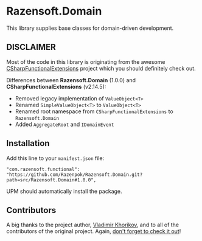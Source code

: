 Razensoft.Domain
======================================================

This library supplies base classes for domain-driven development.

## DISCLAIMER

Most of the code in this library is originating from the awesome [CSharpFunctionalExtensions](https://github.com/vkhorikov/CSharpFunctionalExtensions) project which you should definitely check out.

Differences between **Razensoft.Domain** (1.0.0) and **CSharpFunctionalExtensions** (v2.14.5):

- Removed legacy implementation of `ValueObject<T>`
- Renamed `SimpleValueObject<T>` to `ValueObject<T>`
- Renamed root namespace from `CSharpFunctionalExtensions` to `Razensoft.Domain`
- Added `AggregateRoot` and `IDomainEvent`

## Installation

Add this line to your `manifest.json` file:

```
"com.razensoft.functional": "https://github.com/Razenpok/Razensoft.Domain.git?path=src/Razensoft.Domain#1.0.0",
```

UPM should automatically install the package.

## Contributors
A big thanks to the project author, [Vladimir Khorikov](https://github.com/vkhorikov), and to all of the contributors of the original project. Again, [don't forget to check it out](https://github.com/vkhorikov/CSharpFunctionalExtensions)!